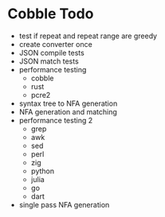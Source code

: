 # Cobble Todo
* test if repeat and repeat range are greedy
* create converter once
* JSON compile tests
* JSON match tests
* performance testing
  * cobble
  * rust
  * pcre2
* syntax tree to NFA generation
* NFA generation and matching
* performance testing 2
  * grep
  * awk
  * sed
  * perl
  * zig
  * python
  * julia
  * go
  * dart
* single pass NFA generation